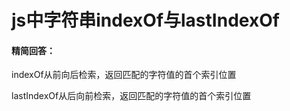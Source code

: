 # js中字符串indexOf与lastIndexOf

#### 精简回答：

indexOf从前向后检索，返回匹配的字符值的首个索引位置

lastIndexOf从后向前检索，返回匹配的字符值的首个索引位置
